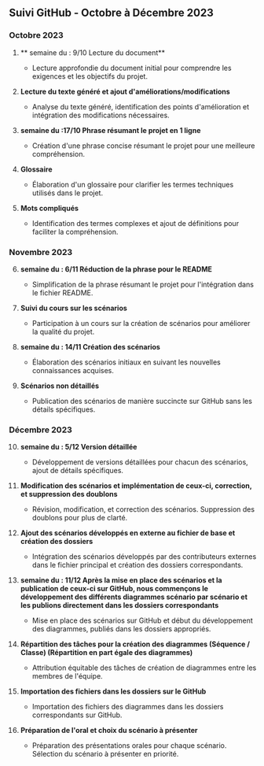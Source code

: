 ## Suivi GitHub - Octobre à Décembre 2023

### Octobre 2023

1. ** semaine du : 9/10 Lecture du document**
   - Lecture approfondie du document initial pour comprendre les exigences et les objectifs du projet.

2. **Lecture du texte généré et ajout d'améliorations/modifications**
   - Analyse du texte généré, identification des points d'amélioration et intégration des modifications nécessaires.

3. **semaine du :17/10 Phrase résumant le projet en 1 ligne**
   - Création d'une phrase concise résumant le projet pour une meilleure compréhension.

4. **Glossaire**
   - Élaboration d'un glossaire pour clarifier les termes techniques utilisés dans le projet.

5. **Mots compliqués**
   - Identification des termes complexes et ajout de définitions pour faciliter la compréhension.

### Novembre 2023

6. **semaine du : 6/11 Réduction de la phrase pour le README**
   - Simplification de la phrase résumant le projet pour l'intégration dans le fichier README.

7. **Suivi du cours sur les scénarios**
   - Participation à un cours sur la création de scénarios pour améliorer la qualité du projet.

8. **semaine du : 14/11 Création des scénarios**
   - Élaboration des scénarios initiaux en suivant les nouvelles connaissances acquises.

9. **Scénarios non détaillés**
   - Publication des scénarios de manière succincte sur GitHub sans les détails spécifiques.

### Décembre 2023

10. **semaine du : 5/12 Version détaillée**
    - Développement de versions détaillées pour chacun des scénarios, ajout de détails spécifiques.

11. **Modification des scénarios et implémentation de ceux-ci, correction, et suppression des doublons**
    - Révision, modification, et correction des scénarios. Suppression des doublons pour plus de clarté.

12. **Ajout des scénarios développés en externe au fichier de base et création des dossiers**
    - Intégration des scénarios développés par des contributeurs externes dans le fichier principal et création des dossiers correspondants.

13. **semaine du : 11/12 Après la mise en place des scénarios et la publication de ceux-ci sur GitHub, nous commençons le développement des différents diagrammes scénario par scénario et les publions directement dans les dossiers correspondants**
    - Mise en place des scénarios sur GitHub et début du développement des diagrammes, publiés dans les dossiers appropriés.

14. **Répartition des tâches pour la création des diagrammes (Séquence / Classe) (Répartition en part égale des diagrammes)**
    - Attribution équitable des tâches de création de diagrammes entre les membres de l'équipe.

15. **Importation des fichiers dans les dossiers sur le GitHub**
    - Importation des fichiers des diagrammes dans les dossiers correspondants sur GitHub.

16. **Préparation de l'oral et choix du scénario à présenter**
    - Préparation des présentations orales pour chaque scénario. Sélection du scénario à présenter en priorité.
